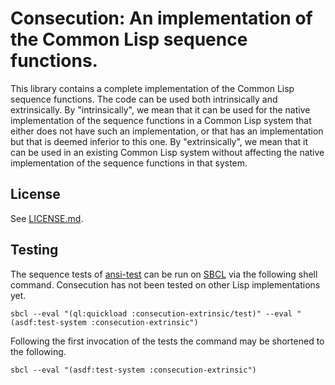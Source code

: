 # Consecution: An implementation of the Common Lisp sequence functions.

This library contains a complete implementation of the Common Lisp
sequence functions.  The code can be used both intrinsically and
extrinsically.  By "intrinsically", we mean that it can be used for
the native implementation of the sequence functions in a Common Lisp
system that either does not have such an implementation, or that has
an implementation but that is deemed inferior to this one.  By
"extrinsically", we mean that it can be used in an existing Common
Lisp system without affecting the native implementation of the
sequence functions in that system.

## License

See [LICENSE.md](LICENSE.md).

## Testing

The sequence tests of [ansi-test][] can be run on [SBCL][] via the
following shell command. Consecution has not been tested on other Lisp
implementations yet.

```
sbcl --eval "(ql:quickload :consecution-extrinsic/test)" --eval "(asdf:test-system :consecution-extrinsic")
```

Following the first invocation of the tests the command may be
shortened to the following.

```
sbcl --eval "(asdf:test-system :consecution-extrinsic")
```

[ansi-test]: https://gitlab.common-lisp.net/ansi-test/ansi-test
[SBCL]: https://sbcl.org/

